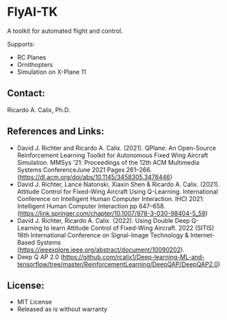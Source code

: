 # FlyAI-TK

A toolkit for automated flight and control.

Supports:

* RC Planes
* Ornithopters
* Simulation on X-Plane 11

## Contact:

Ricardo A. Calix, Ph.D.


## References and Links:

* David J. Richter and Ricardo A. Calix. (2021). QPlane: An Open-Source Reinforcement Learning Toolkit for Autonomous Fixed Wing Aircraft Simulation. MMSys '21: Proceedings of the 12th ACM Multimedia Systems ConferenceJune 2021 Pages 261–266. (https://dl.acm.org/doi/abs/10.1145/3458305.3478446)
* David J. Richter, Lance Natonski, Xiaxin Shen & Ricardo A. Calix. (2021). Attitude Control for Fixed-Wing Aircraft Using Q-Learning. International Conference on Intelligent Human Computer Interaction. IHCI 2021: Intelligent Human Computer Interaction pp 647–658. (https://link.springer.com/chapter/10.1007/978-3-030-98404-5_59)
* David J. Richter, Ricardo A. Calix. (2022). Using Double Deep Q-Learning to learn Attitude Control of Fixed-Wing Aircraft. 2022 (SITIS) 16th International Conference on Signal-Image Technology & Internet-Based Systems (https://ieeexplore.ieee.org/abstract/document/10090202). 
* Deep Q AP 2.0 (https://github.com/rcalix1/Deep-learning-ML-and-tensorflow/tree/master/ReinforcementLearning/DeepQAP/DeepQAP2.0)

 ## License:

* MIT License
* Released as is without warranty

